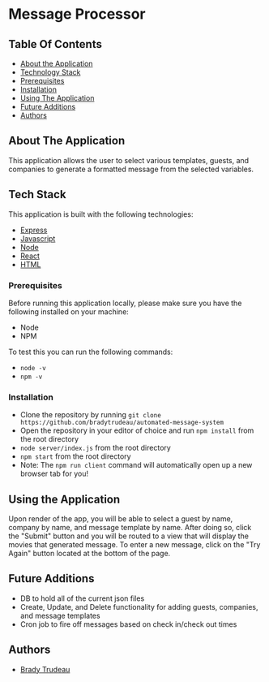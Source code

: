 # Message Processor

## Table Of Contents

- [About the Application](#about-the-application)
- [Technology Stack](#tech-stack)
- [Prerequisites](#prerequisites)
- [Installation](#installation)
- [Using The Application](#using-the-application)
- [Future Additions](#future-additions)
- [Authors](#authors)

## About The Application

This application allows the user to select various templates, guests, and companies to generate a formatted message from the selected variables.

## Tech Stack

This application is built with the following technologies:

- [Express](https://expressjs.com/)
- [Javascript](https://www.javascript.com/)
- [Node](https://nodejs.org/en)
- [React](https://react.dev/)
- [HTML](https://www.w3schools.com/html/)

### Prerequisites

Before running this application locally, please make sure you have the following installed on your machine:

- Node
- NPM

To test this you can run the following commands:

- `node -v`
- `npm -v`

### Installation

- Clone the repository by running `git clone https://github.com/bradytrudeau/automated-message-system`
- Open the repository in your editor of choice and run `npm install` from the root directory
- `node server/index.js` from the root directory
- `npm start` from the root directory
- Note: The `npm run client` command will automatically open up a new browser tab for you!

## Using the Application

Upon render of the app, you will be able to select a guest by name, company by name, and message template by name. After doing so, click the "Submit" button and you will be routed to a view that will display the movies that generated message. To enter a new message, click on the "Try Again" button located at the bottom of the page.

## Future Additions

- DB to hold all of the current json files
- Create, Update, and Delete functionality for adding guests, companies, and message templates
- Cron job to fire off messages based on check in/check out times

## Authors

- [Brady Trudeau](bradytrudeau@gmail.com)

